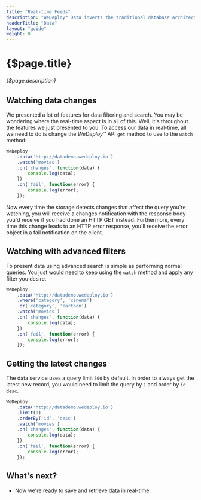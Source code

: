 ```yaml
---
title: "Real-time Feeds"
description: "WeDeploy™ Data inverts the traditional database architecture, instead of polling for changes, the developer can tell WeDeploy Data to continuously push updated query results to applications in real-time."
headerTitle: "Data"
layout: "guide"
weight: 8
---
```


# {$page.title}

###### {$page.description}

<article id="1">

## Watching data changes

We presented a lot of features for data filtering and search. You may be wondering where the real-time aspect is in all of this. Well, it's throughout the features we just presented to you. To access our data in real-time, all we need to do is change the *WeDeploy™* API  `get` method to use to the `watch` method:

```javascript
WeDeploy
	.data('http://datademo.wedeploy.io')
	.watch('movies')
	.on('changes', function(data) {
		console.log(data);
	})
	.on('fail', function(error) {
		console.log(error);
	});
```

Now every time the storage detects changes that affect the query you're watching, you will receive a changes notification with the response body you'd receive if you had done an HTTP GET instead. Furthermore, every time this change leads to an HTTP error response, you'll receive the error object in a fail notification on the client.

</article>	

<article id="2">

## Watching with advanced filters

To present data using advanced search is simple as performing normal queries. You just would need to keep using the `watch` method and apply any filter you desire.

```javascript
WeDeploy
	.data('http://datademo.wedeploy.io')
	.where('category', 'cinema')
	.or('category', 'cartoon')
	.watch('movies')
	.on('changes', function(data) {
		console.log(data);
	})
	.on('fail', function(error) {
		console.log(error);
	});
```

</article>

<article id="3">

## Getting the latest changes

The data service uses a query limit `500` by default. In order to always get the latest new record, you would need to limit the query by `1` and order by `id` `desc`.

```javascript
WeDeploy
	.data('http://datademo.wedeploy.io')
	.limit(1)
	.orderBy('id', 'desc')
	.watch('movies')
	.on('changes', function(data) {
		console.log(data);
	})
	.on('fail', function(error) {
		console.log(error);
	});
```

</article>

## What's next?

* Now we're ready to save and retrieve data in real-time.
